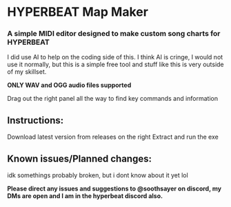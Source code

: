 # HYPERBEAT Map Maker
### A simple MIDI editor designed to make custom song charts for HYPERBEAT


I did use AI to help on the coding side of this. I think AI is cringe, I would not use it normally, but this is a simple free tool and stuff like this is very outside of my skillset.

**ONLY WAV and OGG audio files supported**

Drag out the right panel all the way to find key commands and information



##  Instructions:

Download latest version from releases on the right
Extract and run the exe



##  Known issues/Planned changes:

idk somethings probably broken, but i dont know about it yet lol


**Please direct any issues and suggestions to @soothsayer on discord, my DMs are open and I am in the hyperbeat discord also.**
